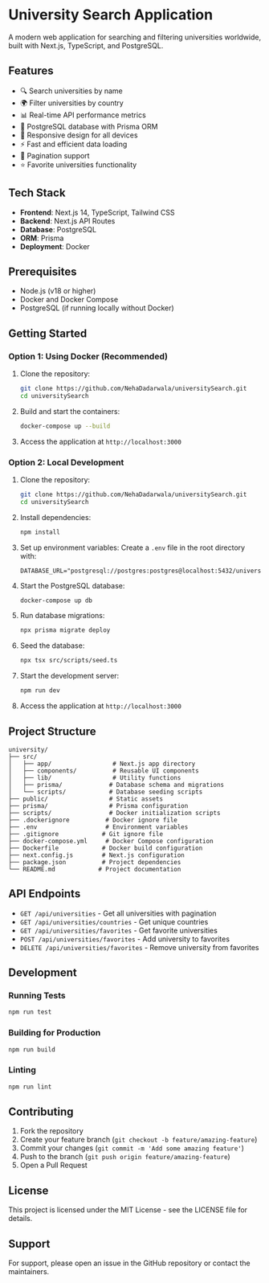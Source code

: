 # University Search Application

A modern web application for searching and filtering universities worldwide, built with Next.js, TypeScript, and PostgreSQL.

## Features

- 🔍 Search universities by name
- 🌍 Filter universities by country
- 📊 Real-time API performance metrics
- 💾 PostgreSQL database with Prisma ORM
- 📱 Responsive design for all devices
- ⚡ Fast and efficient data loading
- 🎯 Pagination support
- ⭐ Favorite universities functionality

## Tech Stack

- **Frontend**: Next.js 14, TypeScript, Tailwind CSS
- **Backend**: Next.js API Routes
- **Database**: PostgreSQL
- **ORM**: Prisma
- **Deployment**: Docker

## Prerequisites

- Node.js (v18 or higher)
- Docker and Docker Compose
- PostgreSQL (if running locally without Docker)

## Getting Started

### Option 1: Using Docker (Recommended)

1. Clone the repository:
   ```bash
   git clone https://github.com/NehaDadarwala/universitySearch.git
   cd universitySearch
   ```

2. Build and start the containers:
   ```bash
   docker-compose up --build
   ```

3. Access the application at `http://localhost:3000`

### Option 2: Local Development

1. Clone the repository:
   ```bash
   git clone https://github.com/NehaDadarwala/universitySearch.git
   cd universitySearch
   ```

2. Install dependencies:
   ```bash
   npm install
   ```

3. Set up environment variables:
   Create a `.env` file in the root directory with:
   ```
   DATABASE_URL="postgresql://postgres:postgres@localhost:5432/universities"
   ```

4. Start the PostgreSQL database:
   ```bash
   docker-compose up db
   ```

5. Run database migrations:
   ```bash
   npx prisma migrate deploy
   ```

6. Seed the database:
   ```bash
   npx tsx src/scripts/seed.ts
   ```

7. Start the development server:
   ```bash
   npm run dev
   ```

8. Access the application at `http://localhost:3000`

## Project Structure

```
university/
├── src/
│   ├── app/                 # Next.js app directory
│   ├── components/          # Reusable UI components
│   ├── lib/                 # Utility functions
│   ├── prisma/             # Database schema and migrations
│   └── scripts/            # Database seeding scripts
├── public/                 # Static assets
├── prisma/                 # Prisma configuration
├── scripts/                # Docker initialization scripts
├── .dockerignore          # Docker ignore file
├── .env                   # Environment variables
├── .gitignore            # Git ignore file
├── docker-compose.yml     # Docker Compose configuration
├── Dockerfile            # Docker build configuration
├── next.config.js        # Next.js configuration
├── package.json          # Project dependencies
└── README.md            # Project documentation
```

## API Endpoints

- `GET /api/universities` - Get all universities with pagination
- `GET /api/universities/countries` - Get unique countries
- `GET /api/universities/favorites` - Get favorite universities
- `POST /api/universities/favorites` - Add university to favorites
- `DELETE /api/universities/favorites` - Remove university from favorites

## Development

### Running Tests
```bash
npm run test
```

### Building for Production
```bash
npm run build
```

### Linting
```bash
npm run lint
```

## Contributing

1. Fork the repository
2. Create your feature branch (`git checkout -b feature/amazing-feature`)
3. Commit your changes (`git commit -m 'Add some amazing feature'`)
4. Push to the branch (`git push origin feature/amazing-feature`)
5. Open a Pull Request

## License

This project is licensed under the MIT License - see the LICENSE file for details.

## Support

For support, please open an issue in the GitHub repository or contact the maintainers.
